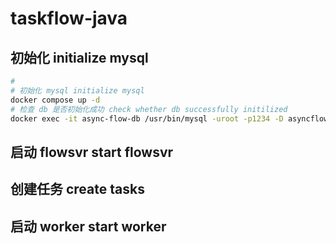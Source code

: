 # taskflow-java

## 初始化 initialize mysql

```bash
#
# 初始化 mysql initialize mysql
docker compose up -d
# 检查 db 是否初始化成功 check whether db successfully initilized
docker exec -it async-flow-db /usr/bin/mysql -uroot -p1234 -D asyncflow -e "show tables;"
```

## 启动  flowsvr start flowsvr

## 创建任务 create tasks

## 启动 worker start worker
